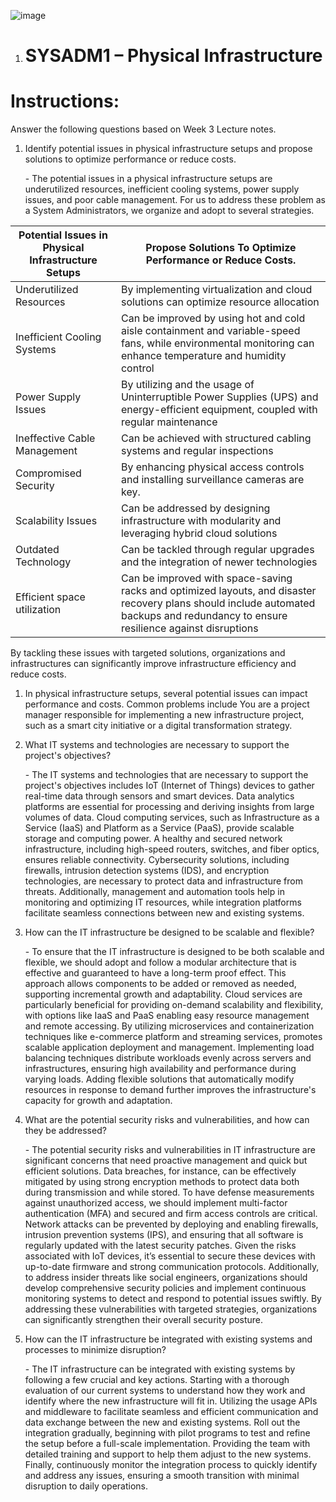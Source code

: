 
![image](https://github.com/user-attachments/assets/7914f6f9-492d-41ee-9c94-ef380f58e0e3)

1. # SYSADM1 – Physical Infrastructure

# Instructions: 

Answer the following questions based on Week 3 Lecture notes.

1. Identify potential issues in physical infrastructure setups and propose solutions to optimize performance or reduce costs.

   \-   The potential issues in a physical infrastructure setups are underutilized resources, inefficient cooling systems, power supply issues, and poor cable management. For us to address these problem as a System Administrators, we organize and adopt to several strategies.

| Potential Issues in Physical Infrastructure Setups | Propose Solutions To Optimize Performance or Reduce Costs. |
| ----- | ----- |
| Underutilized Resources | By implementing virtualization and cloud solutions can optimize resource allocation |
| Inefficient Cooling Systems | Can be improved by using hot and cold aisle containment and variable-speed fans, while environmental monitoring can enhance temperature and humidity control |
| Power Supply Issues | By utilizing and the usage of Uninterruptible Power Supplies (UPS) and energy-efficient equipment, coupled with regular maintenance |
| Ineffective Cable Management | Can be achieved with structured cabling systems and regular inspections |
| Compromised Security | By enhancing physical access controls and installing surveillance cameras are key. |
| Scalability Issues | Can be addressed by designing infrastructure with modularity and leveraging hybrid cloud solutions |
| Outdated Technology | Can be tackled through regular upgrades and the integration of newer technologies |
| Efficient space utilization | Can be improved with space-saving racks and optimized layouts, and disaster recovery plans should include automated backups and redundancy to ensure resilience against disruptions |

   By tackling these issues with targeted solutions, organizations and infrastructures can significantly improve infrastructure efficiency and reduce costs.

1. In physical infrastructure setups, several potential issues can impact performance and costs. Common problems include You are a project manager responsible for implementing a new infrastructure project, such as a smart city initiative or a digital transformation strategy.

1. What IT systems and technologies are necessary to support the project's objectives?

   \- The IT systems and technologies that are necessary to support the project's objectives includes IoT (Internet of Things) devices to gather real-time data through sensors and smart devices. Data analytics platforms are essential for processing and deriving insights from large volumes of data. Cloud computing services, such as Infrastructure as a Service (IaaS) and Platform as a Service (PaaS), provide scalable storage and computing power. A healthy and secured network infrastructure, including high-speed routers, switches, and fiber optics, ensures reliable connectivity. Cybersecurity solutions, including firewalls, intrusion detection systems (IDS), and encryption technologies, are necessary to protect data and infrastructure from threats. Additionally, management and automation tools help in monitoring and optimizing IT resources, while integration platforms facilitate seamless connections between new and existing systems.

   

2. How can the IT infrastructure be designed to be scalable and flexible?

   \- To ensure that the IT infrastructure is designed to be both scalable and flexible, we should adopt and follow a modular architecture that is effective and guaranteed to have a long-term proof effect. This approach allows components to be added or removed as needed, supporting incremental growth and adaptability. Cloud services are particularly beneficial for providing on-demand scalability and flexibility, with options like IaaS and PaaS enabling easy resource management and remote accessing. By utilizing microservices and containerization techniques like e-commerce platform and streaming services, promotes scalable application deployment and management. Implementing load balancing techniques distribute workloads evenly across servers and infrastructures, ensuring high availability and performance during varying loads. Adding flexible solutions that automatically modify resources in response to demand further improves the infrastructure's capacity for growth and adaptation.

   

3. What are the potential security risks and vulnerabilities, and how can they be addressed?

   \- The potential security risks and vulnerabilities in IT infrastructure are significant concerns that need proactive management and quick but efficient solutions. Data breaches, for instance, can be effectively mitigated by using strong encryption methods to protect data both during transmission and while stored. To have defense measurements against unauthorized access, we should implement multi-factor authentication (MFA) and secured and firm access controls are critical. Network attacks can be prevented by deploying and enabling firewalls, intrusion prevention systems (IPS), and ensuring that all software is regularly updated with the latest security patches. Given the risks associated with IoT devices, it’s essential to secure these devices with up-to-date firmware and strong communication protocols. Additionally, to address insider threats like social engineers, organizations should develop comprehensive security policies and implement continuous monitoring systems to detect and respond to potential issues swiftly. By addressing these vulnerabilities with targeted strategies, organizations can significantly strengthen their overall security posture.

   

4. How can the IT infrastructure be integrated with existing systems and processes to minimize disruption?

   \- The IT infrastructure can be integrated with existing systems by following a few crucial and key actions. Starting with a thorough evaluation of our current systems to understand how they work and identify where the new infrastructure will fit in. Utilizing the usage APIs and middleware to facilitate seamless and efficient communication and data exchange between the new and existing systems. Roll out the integration gradually, beginning with pilot programs to test and refine the setup before a full-scale implementation. Providing the team with detailed training and support to help them adjust to the new systems. Finally, continuously monitor the integration process to quickly identify and address any issues, ensuring a smooth transition with minimal disruption to daily operations.
